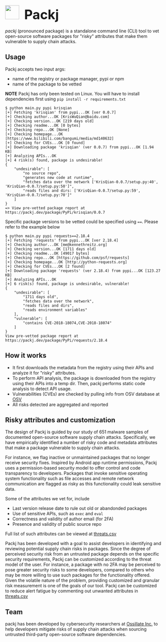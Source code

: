 # <img src="https://www.svgrepo.com/show/255045/box-package.svg" width="45"/>&nbsp;<span style="font-size: 42px"> Packj</span> 

*packj* (pronounced package) is a standalone command line (CLI) tool to vet open-source software packages for "risky" attributes that make them vulnerable to supply chain attacks.

## Usage

Packj accepts two input args:
* name of the registry or package manager, pypi or npm
* name of the package to be vetted

**NOTE** Packj has only been tested on Linux. You will have to install dependencies first using `pip install -r requirements.txt`

```
$ python main.py pypi krisqian
[+] Fetching 'krisqian' from pypi...OK [ver 0.0.7]
[+] Checking author...OK [KrisWuQian@baidu.com]
[+] Checking version...OK [219 days old]
[+] Checking readme...OK [0 bytes]
[+] Checking repo...OK [None]
[+] Checking homepage...OK [https://www.bilibili.com/bangumi/media/md140632]
[+] Checking for CVEs...OK [0 found]
[+] Downloading package 'krisqian' (ver 0.0.7) from pypi...OK [1.94 KB]
[+] Analyzing APIs...OK
[+] 4 risk(s) found, package is undesirable!
{
    "undesirable": [
        "no source repo", 
        "generates new code at runtime", 
        "fetches data over the network ['KrisQian-0.0.7/setup.py:40', 'KrisQian-0.0.7/setup.py:50']", 
        "reads files and dirs: ['KrisQian-0.0.7/setup.py:59', 'KrisQian-0.0.7/setup.py:70']"
    ]
}
=> View pre-vetted package report at https://packj.dev/package/PyPi/krisqian/0.0.7
```

Specific package versions to be vetted could be specified using `==`. Please refer to the example below

```
$ python main.py pypi requests==2.18.4
[+] Fetching 'requests' from pypi...OK [ver 2.18.4]
[+] Checking author...OK [me@kennethreitz.org]
[+] Checking version...OK [1711 days old]
[+] Checking readme...OK [49017 bytes]
[+] Checking repo...OK [https://github.com/psf/requests]
[+] Checking homepage...OK [http://python-requests.org]
[+] Checking for CVEs...OK [2 found]
[+] Downloading package 'requests' (ver 2.18.4) from pypi...OK [123.27 KB]
[+] Analyzing APIs...OK
[+] 6 risk(s) found, package is undesirable, vulnerable!
{
    "undesirable": [
        "1711 days old",
        "fetches data over the network", 
        "reads files and dirs", 
        "reads environment variables"
    ], 
    "vulnerable": [
        "contains CVE-2018-18074,CVE-2018-18074"
    ]
}
View pre-vetted package report at https://packj.dev/package/PyPi/requests/2.18.4
````

## How it works

- It first downloads the metadata from the registry using their APIs and analyze it for "risky" attributes.
- To perform API analysis, the package is downloaded from the registry using their APIs into a temp dir. Then, packj performs static code analysis to detect API usage.
- Vulnerabilities (CVEs) are checked by pulling info from OSV database at [OSV](https://osv.dev)
- All risks detected are aggregated and reported 


## Risky attributes and customization

The design of Packj is guided by our study of 651 malware samples of documented open-source software supply chain attacks. Specifically, we have empirically identified a number of risky code and metadata attributes that make a package vulnerable to supply chain attacks. 

For instance, we flag inactive or unmaintained packages that no longer receive security fixes. Inspired by Android app runtime permissions, Packj uses a permission-based security model to offer control and code transparency to developers. Packages that invoke sensitive operating system functionality such as file accesses and remote network communication are flagged as risky as this functionality could leak sensitive data.

Some of the attributes we vet for, include

- Last version release date to rule out old or abandonded packages
- Use of sensitive APIs, such as `exec` and `eval`
- Correctness and validity of author email (for 2FA)
- Presence and validity of public source repo

Full list of such attributes can be viewed at [threats.csv](https://github.com/ossillate-inc/packj/blob/main/threats.csv)

Packj has been developed with a goal to assist developers in identifying and reviewing potential supply chain risks in packages. Since the degree of perceived security risk from an untrusted package depends on the specific security requirements, Packj can be customized according to the threat model of the user. For instance, a package with no 2FA may be perceived to pose greater security risks to some developers, compared to others who may be more willing to use such packages for the functionality offered. Given the volatile nature of the problem, providing customized and granular risk measurement is one of the goals of our tool. Packj can be customized to reduce alert fatigue by commenting out unwanted attributes in [threats.csv](https://github.com/ossillate-inc/packj/blob/main/threats.csv)

## Team

packj has been developed by cybersecurity researchers at [Ossillate Inc.](https://ossillate.com) to help developers mitigate risks of supply chain attacks when sourcing untrusted third-party open-source software dependencies.
